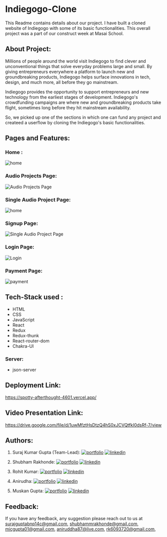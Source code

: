 
# Indiegogo-Clone 
This Readme contains details about our project. I have built a cloned website of Indiegogo with some of its basic functionalities. This overall project was a part of our construct week at Masai School. 

## About Project:

Millions of people around the world visit Indiegogo to find clever and unconventional things that solve everyday problems large and small. By giving entrepreneurs everywhere a platform to launch new and groundbreaking products, Indiegogo helps surface innovations in tech, design, and much more, all before they go mainstream. 

Indiegogo provides the opportunity to support entrepreneurs and new technology from the earliest stages of development. Indiegogo's crowdfunding campaigns are where new and groundbreaking products take flight, sometimes long before they hit mainstream availability. 

So, we picked up one of the sections in which one can fund any project and createed a userflow by cloning the Indiegogo's basic functionalities. 

## Pages and Features: 

### Home : 
![home](https://i.imgur.com/PAJIb2C.png) 

### Audio Projects Page: 
![Audio Projects Page](https://i.imgur.com/U6MVmXV.png) 

### Single Audio Project Page: 
![home](https://i.imgur.com/AUeWQy6.png) 

### Signup Page: 
![Single Audio Project Page](https://i.imgur.com/zMvozsf.png) 

### Login Page: 
![Login](https://i.imgur.com/eEKV9VH.png) 

### Payment Page: 
![payment](https://i.imgur.com/rusMMW2.png) 

## Tech-Stack used : 
- HTML
- CSS 
- JavaScript 
- React
- Redux 
- Redux-thunk 
- React-router-dom
- Chakra-UI 

### Server: 
- json-server 

## Deployment Link: 
 https://spotty-afterthought-4601.vercel.app/

## Video Presentation Link: 
 https://drive.google.com/file/d/1uwMfztHsDtzQ4hS0xJCVQtfkI0dsRf-7/view

## Authors: 

1. Suraj Kumar Gupta (Team-Lead):
[![portfolio](https://img.shields.io/badge/my_portfolio-000?style=for-the-badge&logo=ko-fi&logoColor=white)](https://github.com/Surajbnp)
[![linkedin](https://img.shields.io/badge/linkedin-0A66C2?style=for-the-badge&logo=linkedin&logoColor=white)](https://www.linkedin.com/in/suraj-kumar-gupta-058191222/) 

2. Shubham Rakhonde:
[![portfolio](https://img.shields.io/badge/my_portfolio-000?style=for-the-badge&logo=ko-fi&logoColor=white)](https://github.com/Shubham0442)
[![linkedin](https://img.shields.io/badge/linkedin-0A66C2?style=for-the-badge&logo=linkedin&logoColor=white)](https://www.linkedin.com/in/shubham-rakhonde-102964166/) 

3. Rohit Kumar: 
[![portfolio](https://img.shields.io/badge/my_portfolio-000?style=for-the-badge&logo=ko-fi&logoColor=white)](https://github.com/rk6093720)
[![linkedin](https://img.shields.io/badge/linkedin-0A66C2?style=for-the-badge&logo=linkedin&logoColor=white)](https://www.linkedin.com/in/rohit-kumar-6b1b421a9/) 

4. Anirudha: 
[![portfolio](https://img.shields.io/badge/my_portfolio-000?style=for-the-badge&logo=ko-fi&logoColor=white)](https://github.com/Aniruddha8787)
[![linkedin](https://img.shields.io/badge/linkedin-0A66C2?style=for-the-badge&logo=linkedin&logoColor=white)](https://www.linkedin.com/in/anirudh87/) 

5. Muskan Gupta: 
[![portfolio](https://img.shields.io/badge/my_portfolio-000?style=for-the-badge&logo=ko-fi&logoColor=white)](https://github.com/mayra111)
[![linkedin](https://img.shields.io/badge/linkedin-0A66C2?style=for-the-badge&logo=linkedin&logoColor=white)](https://www.linkedin.com/in/muskan-gupta01/) 

## Feedback: 
If you have any feedback, any suggestion please reach out to us at 
surajguptabnp14c@gmail.com,
shubhammrakhonde@gmail.com, 
micgupta01@gmail.com,
aniruddha87@live.com,
rk6093720@gmail.com,



